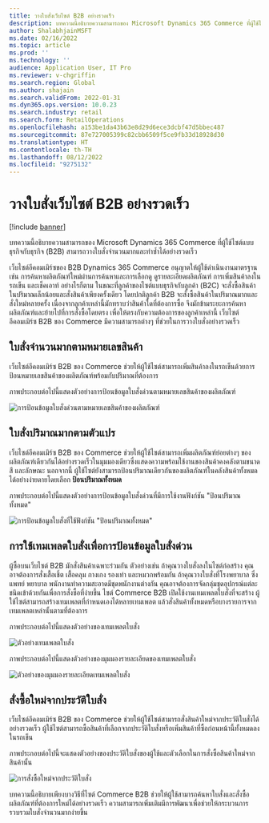 ```yaml
---
title: วางใบสั่งเว็บไซต์ B2B อย่างรวดเร็ว
description: บทความนี้อธิบายความสามารถของ Microsoft Dynamics 365 Commerce ที่ผู้ใช้ไซต์แบบธุรกิจกับธุรกิจ (B2B) สามารถวางใบสั่งจำนวนมากและทําซ้ำได้อย่างรวดเร็ว
author: ShalabhjainMSFT
ms.date: 02/16/2022
ms.topic: article
ms.prod: ''
ms.technology: ''
audience: Application User, IT Pro
ms.reviewer: v-chgriffin
ms.search.region: Global
ms.author: shajain
ms.search.validFrom: 2022-01-31
ms.dyn365.ops.version: 10.0.23
ms.search.industry: retail
ms.search.form: RetailOperations
ms.openlocfilehash: a153be1da43b63e8d29d6ece3dcbf47d5bbec487
ms.sourcegitcommit: 87e727005399c82cbb6509f5ce9fb33d18928d30
ms.translationtype: HT
ms.contentlocale: th-TH
ms.lasthandoff: 08/12/2022
ms.locfileid: "9275132"
---
```

# <a name="place-b2b-website-orders-quickly"></a>วางใบสั่งเว็บไซต์ B2B อย่างรวดเร็ว

[!include [banner](../../includes/banner.md)]

บทความนี้อธิบายความสามารถของ Microsoft Dynamics 365 Commerce ที่ผู้ใช้ไซต์แบบธุรกิจกับธุรกิจ (B2B) สามารถวางใบสั่งจำนวนมากและทําซ้ำได้อย่างรวดเร็ว

เว็บไซต์อีคอมเมิร์ซของ B2B Dynamics 365 Commerce อนุญาตให้ผู้ใช้ดําเนินงานมาตรฐาน เช่น การค้นหาผลิตภัณฑ์ใหม่ผ่านการค้นหาและการเลือกดู ดูรายละเอียดผลิตภัณฑ์ การเพิ่มสินค้าลงในรถเข็น และเช็คเอาท์ อย่างไรก็ตาม ในขณะที่ลูกค้าของไซต์แบบธุรกิจกับลูกค้า (B2C) จะสั่งซื้อสินค้าในปริมาณเล็กน้อยและสั่งสินค้าเพียงครั้งเดียว โดยปกติลูกค้า B2B จะสั่งซื้อสินค้าในปริมาณมากและสั่งใหม่หลายครั้ง เนื่องจากลูกค้าเหล่านี้มักทราบว่าสินค้าใดที่ต้องการซื้อ จึงมักข้ามระยะการค้นหาผลิตภัณฑ์และย้ายไปที่การสั่งซื้อโดยตรง เพื่อให้ตรงกับความต้องการของลูกค้าเหล่านี้ เว็บไซต์อีคอมเมิร์ซ B2B ของ Commerce มีความสามารถต่างๆ ที่ช่วยในการวางใบสั่งอย่างรวดเร็ว

## <a name="bulk-order-by-item-number"></a>ใบสั่งจำนวนมากตามหมายเลขสินค้า

เว็บไซต์อีคอมเมิร์ซ B2B ของ Commerce ช่วยให้ผู้ใช้ไซต์สามารถเพิ่มสินค้าลงในรถเข็นด้วยการป้อนหมายเลขสินค้าของผลิตภัณฑ์พร้อมกับปริมาณที่ต้องการ

ภาพประกอบต่อไปนี้แสดงตัวอย่างการป้อนข้อมูลใบสั่งด่วนตามหมายเลขสินค้าของผลิตภัณฑ์

![การป้อนข้อมูลใบสั่งด่วนตามหมายเลขสินค้าของผลิตภัณฑ์](../media/QuickAddByItem.png)

## <a name="bulk-order-by-variant"></a>ใบสั่งปริมาณมากตามตัวแปร

เว็บไซต์อีคอมเมิร์ซ B2B ของ Commerce ช่วยให้ผู้ใช้ไซต์สามารถเพิ่มผลิตภัณฑ์ย่อยต่างๆ ของผลิตภัณฑ์เดียวกันได้อย่างรวดเร็วในมุมมองเดียวซึ่งแสดงความพร้อมใช้งานของสินค้าคงคลังตามขนาด สี และลักษณะ นอกจากนี้ ผู้ใช้ไซต์ยังสามารถป้อนปริมาณเดียวกันของผลิตภัณฑ์ในคลังสินค้าทั้งหมดได้อย่างง่ายดายโดยเลือก **ป้อนปริมาณทั้งหมด**

ภาพประกอบต่อไปนี้แสดงตัวอย่างการป้อนข้อมูลใบสั่งด่วนที่มีการใช้งานฟังก์ชัน "ป้อนปริมาณทั้งหมด"

![การป้อนข้อมูลใบสั่งที่ใช้ฟังก์ชัน "ป้อนปริมาณทั้งหมด"](../media/MatrixView.png)

## <a name="use-order-templates-for-quick-order-entry"></a>การใช้เทมเพลตใบสั่งเพื่อการป้อนข้อมูลใบสั่งด่วน

ผู้ซื้อบนเว็บไซต์ B2B มักสั่งสินค้าเฉพาะร่วมกัน ตัวอย่างเช่น ถ้าคุณวางใบสั่งลงในไซต์ก่อสร้าง คุณอาจต้องการสั่งเสื้อเชิ้ต เสื้อคลุม กางเกง รองเท่า และหมวกพร้อมกัน ถ้าคุณวางใบสั่งที่โรงพยาบาล ซึ่งแพทย์ พยาบาล พนักงานทำความสะอาดมีชุดพนักงานต่างกัน คุณอาจต้องการจัดกลุ่มชุดอุปกรณ์แต่ละชนิดเข้าด้วยกันเพื่อการสั่งซื้อที่ง่ายขึ้น ไซต์ Commerce B2B เปิดใช้งานเทมเพลตใบสั่งที่จะสร้าง ผู้ใช้ไซต์สามารถสร้างเทมเพลตที่กำหนดเองได้หลายเทมเพลต แล้วสั่งสินค้าทั้งหมดหรือบางรายการจากเทมเพลตเหล่านั้นตามที่ต้องการ

ภาพประกอบต่อไปนี้แสดงตัวอย่างของเทมเพลตใบสั่ง

![ตัวอย่างเทมเพลตใบสั่ง](../media/OrderTemplateHeader.png)

ภาพประกอบต่อไปนี้แสดงตัวอย่างของมุมมองรายละเอียดของเทมเพลตใบสั่ง

![ตัวอย่างของมุมมองรายละเอียดเทมเพลตใบสั่ง](../media/OrderTemplateLines.png)

## <a name="reorder-from-order-history"></a>สั่งซื้อใหม่จากประวัติใบสั่ง

เว็บไซต์อีคอมเมิร์ซ B2B ของ Commerce ช่วยให้ผู้ใช้ไซต์สามารถสั่งสินค้าใหม่จากประวัติใบสั่งได้อย่างรวดเร็ว ผู้ใช้ไซต์สามารถซื้อสินค้าที่เลือกจากประวัติใบสั่งหรือเพิ่มสินค้าที่ซื้อก่อนหน้านี้ทั้งหมดลงในรถเข็น

ภาพประกอบต่อไปนี้จะแสดงตัวอย่างของประวัติใบสั่งของผู้ใช้และตัวเลือกในการสั่งซื้อสินค้าใหม่จากสินค้านั้น

![การสั่งซื้อใหม่จากประวัติใบสั่ง](../media/Reorder.png)

บทความนี้อธิบายเพียงบางวิธีที่ไซต์ Commerce B2B ช่วยให้ผู้ใช้สามารถค้นหาใบสั่งและสั่งซื้อผลิตภัณฑ์ที่ต้องการใหม่ได้อย่างรวดเร็ว ความสามารถเพิ่มเติมมีการพัฒนาเพื่อช่วยให้กระบวนการรวบรวมใบสั่งจำนวนมากง่ายขึ้น
